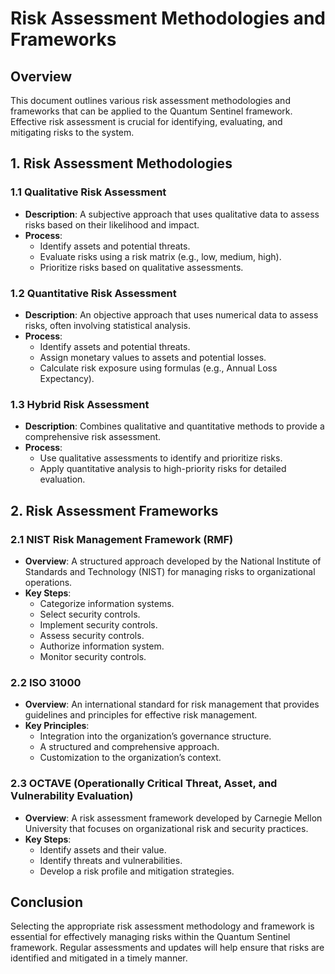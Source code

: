 # Risk Assessment Methodologies and Frameworks

## Overview
This document outlines various risk assessment methodologies and frameworks that can be applied to the Quantum Sentinel framework. Effective risk assessment is crucial for identifying, evaluating, and mitigating risks to the system.

## 1. Risk Assessment Methodologies

### 1.1 Qualitative Risk Assessment
- **Description**: A subjective approach that uses qualitative data to assess risks based on their likelihood and impact.
- **Process**:
  - Identify assets and potential threats.
  - Evaluate risks using a risk matrix (e.g., low, medium, high).
  - Prioritize risks based on qualitative assessments.

### 1.2 Quantitative Risk Assessment
- **Description**: An objective approach that uses numerical data to assess risks, often involving statistical analysis.
- **Process**:
  - Identify assets and potential threats.
  - Assign monetary values to assets and potential losses.
  - Calculate risk exposure using formulas (e.g., Annual Loss Expectancy).

### 1.3 Hybrid Risk Assessment
- **Description**: Combines qualitative and quantitative methods to provide a comprehensive risk assessment.
- **Process**:
  - Use qualitative assessments to identify and prioritize risks.
  - Apply quantitative analysis to high-priority risks for detailed evaluation.

## 2. Risk Assessment Frameworks

### 2.1 NIST Risk Management Framework (RMF)
- **Overview**: A structured approach developed by the National Institute of Standards and Technology (NIST) for managing risks to organizational operations.
- **Key Steps**:
  - Categorize information systems.
  - Select security controls.
  - Implement security controls.
  - Assess security controls.
  - Authorize information system.
  - Monitor security controls.

### 2.2 ISO 31000
- **Overview**: An international standard for risk management that provides guidelines and principles for effective risk management.
- **Key Principles**:
  - Integration into the organization’s governance structure.
  - A structured and comprehensive approach.
  - Customization to the organization’s context.

### 2.3 OCTAVE (Operationally Critical Threat, Asset, and Vulnerability Evaluation)
- **Overview**: A risk assessment framework developed by Carnegie Mellon University that focuses on organizational risk and security practices.
- **Key Steps**:
  - Identify assets and their value.
  - Identify threats and vulnerabilities.
  - Develop a risk profile and mitigation strategies.

## Conclusion
Selecting the appropriate risk assessment methodology and framework is essential for effectively managing risks within the Quantum Sentinel framework. Regular assessments and updates will help ensure that risks are identified and mitigated in a timely manner.
